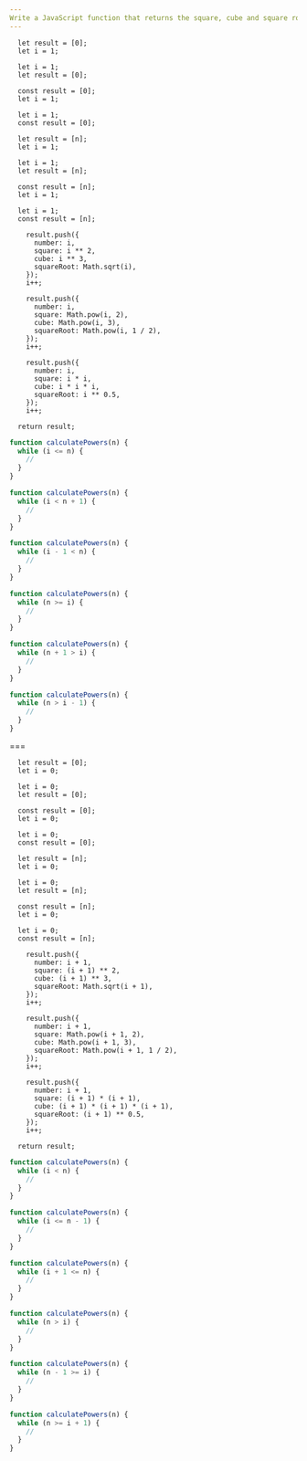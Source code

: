 ```yaml
---
Write a JavaScript function that returns the square, cube and square root of all numbers from 1 to N using a "while" loop.
---
```


```initial
  let result = [0];
  let i = 1;
```

```initial
  let i = 1;
  let result = [0];
```

```initial
  const result = [0];
  let i = 1;
```

```initial
  let i = 1;
  const result = [0];
```

```initial
  let result = [n];
  let i = 1;
```

```initial
  let i = 1;
  let result = [n];
```

```initial
  const result = [n];
  let i = 1;
```

```initial
  let i = 1;
  const result = [n];
```

```transformation
    result.push({
      number: i,
      square: i ** 2,
      cube: i ** 3,
      squareRoot: Math.sqrt(i),
    });
    i++;
```

```transformation
    result.push({
      number: i,
      square: Math.pow(i, 2),
      cube: Math.pow(i, 3),
      squareRoot: Math.pow(i, 1 / 2),
    });
    i++;
```

```transformation
    result.push({
      number: i,
      square: i * i,
      cube: i * i * i,
      squareRoot: i ** 0.5,
    });
    i++;
```

```final
  return result;
```

```js
function calculatePowers(n) {
  while (i <= n) {
    //
  }
}
```

```js
function calculatePowers(n) {
  while (i < n + 1) {
    //
  }
}
```

```js
function calculatePowers(n) {
  while (i - 1 < n) {
    //
  }
}
```

```js
function calculatePowers(n) {
  while (n >= i) {
    //
  }
}
```

```js
function calculatePowers(n) {
  while (n + 1 > i) {
    //
  }
}
```

```js
function calculatePowers(n) {
  while (n > i - 1) {
    //
  }
}
```

===

```initial
  let result = [0];
  let i = 0;
```

```initial
  let i = 0;
  let result = [0];
```

```initial
  const result = [0];
  let i = 0;
```

```initial
  let i = 0;
  const result = [0];
```

```initial
  let result = [n];
  let i = 0;
```

```initial
  let i = 0;
  let result = [n];
```

```initial
  const result = [n];
  let i = 0;
```

```initial
  let i = 0;
  const result = [n];
```

```transformation
    result.push({
      number: i + 1,
      square: (i + 1) ** 2,
      cube: (i + 1) ** 3,
      squareRoot: Math.sqrt(i + 1),
    });
    i++;
```

```transformation
    result.push({
      number: i + 1,
      square: Math.pow(i + 1, 2),
      cube: Math.pow(i + 1, 3),
      squareRoot: Math.pow(i + 1, 1 / 2),
    });
    i++;
```

```transformation
    result.push({
      number: i + 1,
      square: (i + 1) * (i + 1),
      cube: (i + 1) * (i + 1) * (i + 1),
      squareRoot: (i + 1) ** 0.5,
    });
    i++;
```

```final
  return result;
```

```js
function calculatePowers(n) {
  while (i < n) {
    //
  }
}
```

```js
function calculatePowers(n) {
  while (i <= n - 1) {
    //
  }
}
```

```js
function calculatePowers(n) {
  while (i + 1 <= n) {
    //
  }
}
```

```js
function calculatePowers(n) {
  while (n > i) {
    //
  }
}
```

```js
function calculatePowers(n) {
  while (n - 1 >= i) {
    //
  }
}
```

```js
function calculatePowers(n) {
  while (n >= i + 1) {
    //
  }
}
```
